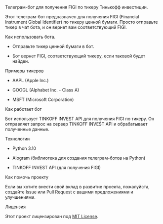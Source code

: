 Телеграм-бот для получения FIGI по тикеру Тинькофф инвестиции.

  

Этот телеграм-бот предназначен для получения FIGI (Financial Instrument Global Identifier) по тикеру ценной бумаги. Просто отправьте тикер в чат бота, и он вернет вам соответствующий FIGI. 

Как использовать бота. 

- Отправьте тикер ценной бумаги в бот. 

- Бот вернет FIGI, соответствующий тикеру, если таковой будет найден. 

  

Примеры тикеров 

  

- AAPL (Apple Inc.) 

- GOOGL (Alphabet Inc. - Class A) 

- MSFT (Microsoft Corporation) 

  

Как работает бот 

  

Бот использует TINKOFF INVEST API для получения FIGI по тикеру. Он отправляет запрос на сервер  TINKOFF INVEST API  и обрабатывает полученные данные. 

  

Технологии 

  

- Python 3.10 

- Aiogram (библиотека для создания телеграм-ботов на Python) 

- TINKOFF INVEST API (для получения FIGI) 

 

 Как помочь проекту 

 

Если вы хотите внести свой вклад в развитие проекта, пожалуйста, создайте Issue или Pull Request с вашими предложениями и улучшениями. 

  

Лицензия 

 Этот проект лицензирован под [MIT License](LICENSE). 
